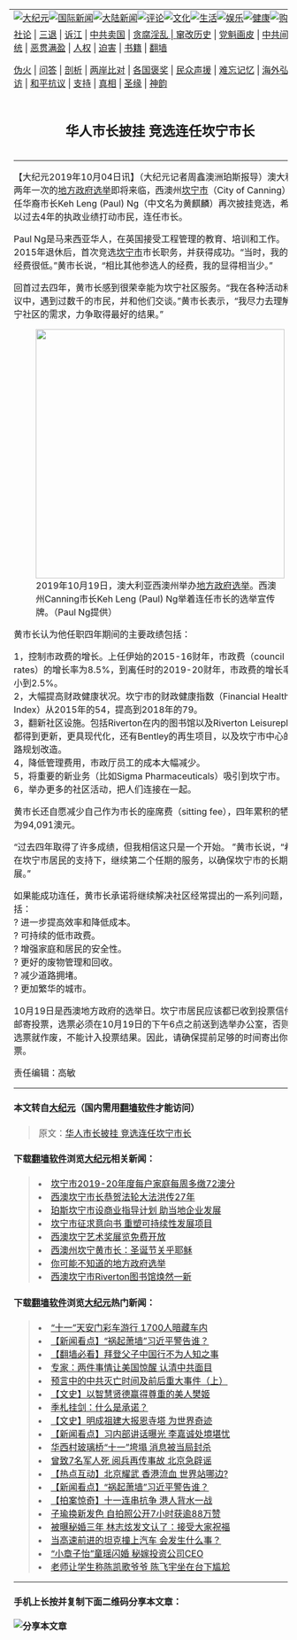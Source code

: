 <a name="1" id="1" target="_blank"></a><span id="1"></span>
<table border="0"><tr><td colspan="2" VALIGN=TOP><a href="https://github.com/qddt69/djy/blob/master/gb/nsc413.md#1"><img src="https://raw.githubusercontent.com/qddt69/www/master/t/djy/1.jpg" title="大纪元"></a><a href="https://github.com/qddt69/djy/blob/master/gb/n24hr.md#1"><img src="https://raw.githubusercontent.com/qddt69/www/master/t/djy/3.jpg" title="国际新闻"></a><a href="https://github.com/qddt69/djy/blob/master/gb/nsc413.md#1"><img src="https://raw.githubusercontent.com/qddt69/www/master/t/djy/4.jpg" title="大陆新闻"></a><a href="https://github.com/qddt69/djy/blob/master/gb/news392.md#1"><img src="https://raw.githubusercontent.com/qddt69/www/master/t/djy/5.jpg" title="评论"></a><a href="https://github.com/qddt69/djy/blob/master/gb/news2007.md#1"><img src="https://raw.githubusercontent.com/qddt69/www/master/t/djy/6.jpg" title="文化"></a><a href="https://github.com/qddt69/djy/blob/master/gb/news2008.md#1"><img src="https://raw.githubusercontent.com/qddt69/www/master/t/djy/7.jpg" title="生活"></a><a href="https://github.com/qddt69/djy/blob/master/gb/ncyule.md#1"><img src="https://raw.githubusercontent.com/qddt69/www/master/t/djy/8.jpg" title="娱乐"></a><a href="https://github.com/qddt69/djy/blob/master/gb/nsc1002.md#1"><img src="https://raw.githubusercontent.com/qddt69/www/master/t/djy/9.jpg" title="健康"><a href="https://www.youlucky.com"><img src="https://raw.githubusercontent.com/qddt69/www/master/t/djy/10.jpg" title="购物"></a><a href="https://www.supportepoch.org/donation?utm_medium=epochtimes&utm_source=referral&utm_campaign=donate_button_djyhomepage"><img src="https://raw.githubusercontent.com/qddt69/www/master/t/djy/12.jpg" title="捐款"></a></td></tr>
<tr><td colspan="2" VALIGN=TOP><a target="_blank" href="https://git.io/fjCRf">社论</a> | <a target="_blank" href="https://github.com/qddt69/djy/blob/master/gb/nf5657.md#1">三退</a> | <a target="_blank" href="https://github.com/qddt69/djy/blob/master/gb/nf6123.md#1">诉江</a> | <a target="_blank" href="https://github.com/qddt69/djy/blob/master/gb/nf1176117.md#1">中共卖国</a> | <a target="_blank" href="https://github.com/qddt69/djy/blob/master/gb/nf5773.md#1">贪腐淫乱 | <a target="_blank" href="https://github.com/qddt69/djy/blob/master/gb/nf1176115.md#1">窜改历史</a> | <a target="_blank" href="https://github.com/qddt69/djy/blob/master/gb/nf1176107.md#1">党魁画皮</a> | <a target="_blank" href="https://github.com/qddt69/djy/blob/master/gb/nf1320400.md#1">中共间谍</a> | <a target="_blank" href="https://github.com/qddt69/djy/blob/master/gb/nf1176114.md#1">破坏传统</a> | <a target="_blank" href="https://github.com/qddt69/djy/blob/master/gb/nf5287.md#1">恶贯满盈</a> | <a target="_blank" href="https://github.com/qddt69/djy/blob/master/gb/ncid278.md#1">人权</a> | <a target="_blank" href="https://github.com/qddt69/djy/blob/master/gb/nf1176111.md#1">迫害</a> | <a target="_blank" href="https://github.com/qddt69/djy/blob/master/gb/nf1235328.md#1">书籍</a> | <a target="_blank" href="https://github.com/qddt69/fq/blob/master/README.md?zsrh#1">翻墙</a></p><p><a target="_blank" href="https://github.com/qddt69/djy/blob/master/gb/nf5562.md#1">伪火</a> | <a target="_blank" href="https://github.com/qddt69/djy/blob/master/gb/nf4378.md#1">问答</a> | <a target="_blank" href="https://github.com/qddt69/djy/blob/master/gb/nf5792.md#1">剖析</a> | <a target="_blank" href="https://github.com/qddt69/djy/blob/master/gb/nf5735.md#1">两岸比对</a> | <a target="_blank" href="https://github.com/qddt69/djy/blob/master/gb/nf6119.md#1">各国褒奖</a> | <a target="_blank" href="https://github.com/qddt69/djy/blob/master/gb/nf6120.md#1">民众声援</a> | <a target="_blank" href="https://github.com/qddt69/djy/blob/master/gb/nf1188594.md#1">难忘记忆</a> | <a target="_blank" href="https://github.com/qddt69/djy/blob/master/gb/nf3180.md#1">海外弘传</a> | <a target="_blank" href="https://github.com/qddt69/djy/blob/master/gb/nf5410.md#1">万人上访</a> | <a target="_blank" href="https://github.com/qddt69/ntdtv/blob/master/gb/prog1530_1.md#1">和平抗议</a> | <a target="_blank" href="https://github.com/qddt69/djy/blob/master/gb/nf4386.md#1">支持</a> | <a target="_blank" href="https://github.com/qddt69/djy/blob/master/gb/nf4389.md#1">真相</a> | <a target="_blank" href="https://github.com/qddt69/djy/blob/master/gb/nf5790.md#1">圣缘</a> | <a target="_blank" href="https://github.com/qddt69/djy/blob/master/gb/nf4786.md#1">神韵</a></td></tr>
<tr><td VALIGN=TOP width="626"><h2 align=center>华人市长披挂  竞选连任坎宁市长</h2>

<h6></h6>
<hr>
<p>【大纪元2019年10月04日讯】（大纪元记者周鑫澳洲珀斯报导）澳大利亚两年一次的<a href="https://github.com/qddt69/djy/blob/master/gb/tag/%E5%9C%B0%E6%96%B9%E6%94%BF%E5%BA%9C%E9%80%89%E4%B8%BE.md">地方政府选举</a>即将来临，西澳州<a href="https://github.com/qddt69/djy/blob/master/gb/tag/%E5%9D%8E%E5%AE%81%E5%B8%82.md">坎宁市</a>（City of Canning）现任华裔市长Keh Leng (Paul) Ng（中文名为黄麒麟）再次披挂竞选，希望以过去4年的执政业绩打动市民，连任市长。</p>
<p>Paul Ng是马来西亚华人，在英国接受工程管理的教育、培训和工作。2015年退休后，首次竞选<a href="https://github.com/qddt69/djy/blob/master/gb/tag/%E5%9D%8E%E5%AE%81%E5%B8%82.md">坎宁市</a>市长职务，并获得成功。“当时，我的竞选经费很低。”黄市长说，“相比其他参选人的经费，我的显得相当少。”</p>
<p>回首过去四年，黄市长感到很荣幸能为坎宁社区服务。“我在各种活动和会议中，遇到过数千的市民，并和他们交谈。”黄市长表示，“我尽力去理解坎宁社区的需求，力争取得最好的结果。”</p>
<figure id="attachment_11567237" style="width: 450px" class="wp-caption aligncenter"><a href="http://i.epochtimes.com/assets/uploads/2019/10/1910040159131154.jpg"><img class="size-large wp-image-11567237" title="" src="http://i.epochtimes.com/assets/uploads/2019/10/1910040159131154.jpg" alt="" width="450" b="600" /></a><figcaption class="wp-caption-text">2019年10月19日，澳大利亚西澳州举办<a href="https://github.com/qddt69/djy/blob/master/gb/tag/%E5%9C%B0%E6%96%B9%E6%94%BF%E5%BA%9C%E9%80%89%E4%B8%BE.md">地方政府选举</a>。西澳州Canning市长Keh Leng (Paul) Ng举着连任市长的选举宣传牌。（Paul Ng提供）</figcaption></figure>
<p>黄市长认为他任职四年期间的主要政绩包括：</p>
<p>1，控制市政费的增长。上任伊始的2015-16财年，市政费（council rates）的增长率为8.5%，到离任时的2019-20财年，市政费的增长率减小到2.5%。<br />
2，大幅提高财政健康状况。坎宁市的财政健康指数（Financial Health Index）从2015年的54，提高到2018年的79。<br />
3，翻新社区设施。包括Riverton在内的图书馆以及Riverton Leisureplex都得到更新，更具现代化，还有Bentley的再生项目，以及坎宁市中心的道路规划改造。<br />
4，降低管理费用，市政厅员工的成本大幅减少。<br />
5，将重要的新业务（比如Sigma Pharmaceuticals）吸引到坎宁市。<br />
6，举办更多的社区活动，把人们连接在一起。</p>
<p>黄市长还自愿减少自己作为市长的座席费（sitting fee），四年累积的牺牲为94,091澳元。</p>
<p>“过去四年取得了许多成绩，但我相信这只是一个开始。 ”黄市长说，“希望在坎宁市居民的支持下，继续第二个任期的服务，以确保坎宁市的长期发展。”</p>
<p>如果能成功连任，黄市长承诺将继续解决社区经常提出的一系列问题，包括：<br />
? 进一步提高效率和降低成本。<br />
? 可持续的低市政费。<br />
? 增强家庭和居民的安全性。<br />
? 更好的废物管理和回收。<br />
? 减少道路拥堵。<br />
? 更加繁华的城市。</p>
<p>10月19日是西澳地方政府的选举日。坎宁市居民应该都已收到投票信件。邮寄投票，选票必须在10月19日的下午6点之前送到选举办公室，否则，选票就作废，不能计入投票结果。因此，请确保提前足够的时间寄出你的选票。</p>
<p>责任编辑：高敏</p>
<hr>

#### 本文转自<a href="http://www.epochtimes.com">大纪元</a>（国内需用<a href="https://git.io/JesJV">翻墙软件</a>才能访问）
> 原文：<a href="http://www.epochtimes.com/gb/19/10/4/n11567230.htm">华人市长披挂  竞选连任坎宁市长</a>
#### 下载<a href="https://git.io/JesJV">翻墙软件</a>浏览<a href="http://www.epochtimes.com">大纪元</a>相关新闻：
> <li><a href="http://www.epochtimes.com/gb/19/8/23/n11472300.htm">坎宁市2019-20年度每户家庭每周多缴72澳分</a></li>
> <li><a href="http://www.epochtimes.com/gb/19/5/12/n11251573.htm">西澳坎宁市长恭贺法轮大法洪传27年</a></li>
> <li><a href="http://www.epochtimes.com/gb/19/3/26/n11140641.htm">珀斯坎宁市设商业指导计划 助当地企业发展</a></li>
> <li><a href="http://www.epochtimes.com/gb/18/11/13/n10848287.htm">坎宁市征求意向书  重塑可持续性发展项目</a></li>
> <li><a href="http://www.epochtimes.com/gb/18/8/16/n10642941.htm">西澳坎宁艺术奖展览免费开放</a></li>
> <li><a href="http://www.epochtimes.com/gb/16/12/18/n8603528.htm">西澳州坎宁黄市长：圣诞节关乎耶稣</a></li>
> <li><a href="https://github.com/qddt69/djy/blob/master/gb/19/10/4/n11567251.md">你可能不知道的地方政府选举</a></li>
> <li><a href="https://github.com/qddt69/djy/blob/master/gb/18/10/19/n10794006.md">西澳坎宁市Riverton图书馆焕然一新</a></li>

#### 下载<a href="https://git.io/JesJV">翻墙软件</a>浏览<a href="http://www.epochtimes.com">大纪元</a>热门新闻：
> <li><a href="http://www.epochtimes.com/gb/19/10/3/n11566199.htm">“十一”天安门彩车游行 1700人暗藏车内</a></li>
> <li><a href="http://www.epochtimes.com/gb/19/10/3/n11565649.htm">【新闻看点】“祸起萧墙”习近平警告谁？</a></li>
> <li><a href="http://www.epochtimes.com/gb/19/10/3/n11564199.htm">【翻墙必看】拜登父子中国行不为人知之事</a></li>
> <li><a href="http://www.epochtimes.com/gb/19/10/3/n11565873.htm">专家：两件事情让美国惊醒 认清中共面目</a></li>
> <li><a href="http://www.epochtimes.com/gb/19/9/29/n11554582.htm">预言中的中共灭亡时间及前后重大事件（上）</a></li>
> <li><a href="http://www.epochtimes.com/gb/19/9/22/n11539138.htm">【文史】以智慧贤德赢得尊重的美人樊姬</a></li>
> <li><a href="http://www.epochtimes.com/gb/12/4/28/n3576538.htm">季札挂剑：什么是承诺？</a></li>
> <li><a href="http://www.epochtimes.com/gb/16/7/3/n8061383.htm">【文史】明成祖建大报恩寺塔 为世界奇迹</a></li>
> <li><a href="http://www.epochtimes.com/gb/19/10/2/n11563626.htm">【新闻看点】习内部讲话曝光 李嘉诚处境堪忧</a></li>
> <li><a href="http://www.epochtimes.com/gb/19/10/2/n11563231.htm">华西村玻璃桥“十一”垮塌 消息被当局封杀</a></li>
> <li><a href="http://www.epochtimes.com/gb/19/10/2/n11563293.htm">曾致7名军人死 阅兵再传事故 北京急辟谣</a></li>
> <li><a href="http://www.epochtimes.com/gb/19/10/3/n11565601.htm">【热点互动】北京耀武 香港流血 世界站哪边?</a></li>
> <li><a href="http://www.epochtimes.com/gb/19/10/3/n11565649.htm">【新闻看点】“祸起萧墙”习近平警告谁？</a></li>
> <li><a href="http://www.epochtimes.com/gb/19/9/30/n11557958.htm">【拍案惊奇】十一连串抗争 港人背水一战</a></li>
> <li><a href="http://www.epochtimes.com/gb/19/10/1/n11559686.htm">子瑜换新发色 自拍照公开7小时获逾88万赞</a></li>
> <li><a href="http://www.epochtimes.com/gb/19/10/2/n11562192.htm">被曝秘婚三年 林志炫发文认了：接受大家祝福</a></li>
> <li><a href="http://www.epochtimes.com/gb/19/10/2/n11562142.htm">当高速前进的坦克撞上汽车 会发生什么事？</a></li>
> <li><a href="http://www.epochtimes.com/gb/19/10/2/n11563490.htm">“小章子怡”童瑶闪婚 秘嫁投资公司CEO</a></li>
> <li><a href="http://www.epochtimes.com/gb/19/10/2/n11563873.htm">老师让学生称陈凯歌爷爷 陈飞宇坐在台下尴尬</a></li>
<hr>

#### 手机上长按并复制下面二维码分享本文章：<br><br><img src="http://www.hehaibao.com/qr/index.php?m=1&e=L&p=10&t=&d=https://github.com/qddt69/djy/blob/master/gb/19/10/4/n11567230.md%231" title="分享本文章"></td><td VALIGN=TOP><a href="https://github.com/qddt69/djy/blob/master/gb/16/1/21/n4622075.md?dfh#1" target="_blank"><img src="https://raw.githubusercontent.com/qddt69/djy/master/gb/300/wei-f1.jpg" title="中共的伪火骗局"  alt="中共的伪火骗局"></a><br><a href="https://github.com/qddt69/yh/blob/master/README.md?dfh#1" target="_blank"><img src="https://raw.githubusercontent.com/qddt69/djy/master/gb/300/yong-h.jpg" title="永恒的见证"  alt="永恒的见证"></a><br><a href="https://github.com/qddt69/djy/blob/master/gb/13/9/29/n3974789.md?dfh#1" target="_blank"><img src="https://raw.githubusercontent.com/qddt69/djy/master/gb/300/shang-lnz.jpg" title="善良女子被中共投男牢"  alt="善良女子被中共投男牢"></a><br><a href="https://github.com/qddt69/djy/blob/master/gb/16/3/16/n4663449.md?dfh#1" target="_blank"><img src="https://raw.githubusercontent.com/qddt69/djy/master/gb/300/huo-z3.jpg" title="警卫目击活摘器官"  alt="警卫目击活摘器官"></a><br><a href="https://github.com/qddt69/djy/blob/master/gb/16/8/7/n8177641.md?dfh#1" target="_blank"><img src="https://raw.githubusercontent.com/qddt69/djy/master/gb/300/huo-z4.jpg" title="证人描述活摘恐怖"  alt="证人描述活摘恐怖"></a><br><a href="https://github.com/qddt69/djy/blob/master/gb/10/4/19/n2881569.md?dfh#1" target="_blank"><img src="https://raw.githubusercontent.com/qddt69/djy/master/gb/300/huo-z1.jpg" title="揭开活摘器官黑幕"  alt="揭开活摘器官黑幕"></a><br><a href="https://github.com/qddt69/djy/blob/master/gb/10/11/7/n3077476.md?dfh#1" target="_blank"><img src="https://raw.githubusercontent.com/qddt69/djy/master/gb/300/ma-ks.jpg" title="马克思的成魔之路"  alt="马克思的成魔之路"></a><br><a href="https://github.com/qddt69/djy/blob/master/gb/14/6/9/n4173977.md?dfh#1" target="_blank"><img src="https://raw.githubusercontent.com/qddt69/djy/master/gb/300/chang-zs.jpg" title="藏字石 蕴天机"  alt="藏字石 蕴天机"></a><br><a href="https://github.com/qddt69/djy/blob/master/gb/18/5/10/n10381511.md?dfh#1" target="_blank"><img src="https://raw.githubusercontent.com/qddt69/djy/master/gb/300/st1.jpg" title="关注3亿人三退"  alt="关注3亿人三退"></a><br><a href="https://github.com/qddt69/djy/blob/master/gb/18/3/21/n10237682.md?dfh#1" target="_blank"><img src="https://raw.githubusercontent.com/qddt69/djy/master/gb/300/jie-t.jpg" title="解体中共复兴中华"  alt="解体中共复兴中华"></a><br><a href="https://github.com/qddt69/djy/blob/master/gb/9/2/9/n2422991.md?dfh#1" target="_blank"><img src="https://raw.githubusercontent.com/qddt69/djy/master/gb/300/gao-zs.jpg" title="中共迫害良心律师"  alt="中共迫害良心律师"></a><br><a href="https://github.com/qddt69/djy/blob/master/gb/18/12/9/n10900044.md?dfh#1" target="_blank"><img src="https://raw.githubusercontent.com/qddt69/djy/master/gb/300/sj1.jpg" title="303万人举报江泽民"  alt="303万人举报江泽民"></a><br><a href="https://github.com/qddt69/djy/blob/master/gb/18/8/28/n10672014.md?dfh#1" target="_blank"><img src="https://raw.githubusercontent.com/qddt69/djy/master/gb/300/sj2.jpg" title="这些官员为何起诉江泽民"  alt="这些官员为何起诉江泽民"></a><br><a href="https://github.com/qddt69/djy/blob/master/gb/8/12/18/n2367165.md?dfh#1" target="_blank"><img src="https://raw.githubusercontent.com/qddt69/djy/master/gb/300/liangan.jpg" title="海峡两岸的强烈对比"  alt="海峡两岸的强烈对比"></a><br><a href="https://github.com/qddt69/djy/blob/master/gb/15/5/5/n4427238.md?dfh#1" target="_blank"><img src="https://raw.githubusercontent.com/qddt69/djy/master/gb/300/jia-ndzl.jpg" title="加拿大总理的贺信"  alt="加拿大总理的贺信"></a><br><a href="https://github.com/qddt69/djy/blob/master/gb/11/6/17/n3289382.md?dfh#1" target="_blank"><img src="https://raw.githubusercontent.com/qddt69/djy/master/gb/300/xiao-wd.jpg" title="探寻真相兼听则明"  alt="探寻真相兼听则明"></a><br><a href="https://github.com/qddt69/djy/blob/master/gb/18/10/27/n10812623.md?dfh#1" target="_blank"><img src="https://raw.githubusercontent.com/qddt69/djy/master/gb/300/yindu.jpg" title="印度媒体报道东方"  alt="印度媒体报道东方"></a><br><a href="https://github.com/qddt69/djy/blob/master/gb/18/6/9/n10469652.md?dfh#1" target="_blank"><img src="https://raw.githubusercontent.com/qddt69/djy/master/gb/300/xie-j.jpg" title="不一样的海外校园"  alt="不一样的海外校园"></a><br><a href="https://github.com/qddt69/djy/blob/master/gb/7/4/5/n1669415.md?dfh#1" target="_blank"><img src="https://raw.githubusercontent.com/qddt69/djy/master/gb/300/li-up.jpg" title="从大师到徒弟的传奇"  alt="从大师到徒弟的传奇"></a><br><a href="https://github.com/qddt69/djy/blob/master/gb/17/5/26/n9191512.md?dfh#1" target="_blank"><img src="https://raw.githubusercontent.com/qddt69/djy/master/gb/300/zfl2.jpg" title="亿万人与东方一本奇书"  alt="亿万人与东方一本奇书"></a><br><a href="https://github.com/qddt69/djy/blob/master/gb/13/11/27/n4020290.md?dfh#1" target="_blank"><img src="https://raw.githubusercontent.com/qddt69/djy/master/gb/300/zhen-h.jpg" title="大陆见不到的震撼场面"  alt="大陆见不到的震撼场面"></a><br><a href="https://github.com/qddt69/djy/blob/master/gb/15/7/17/n4482910.md?dfh#1" target="_blank"><img src="https://raw.githubusercontent.com/qddt69/djy/master/gb/300/dalu-sk.jpg" title="人心向善 大陆当初盛况"  alt="人心向善 大陆当初盛况"></a><br><a href="https://github.com/qddt69/djy/blob/master/gb/9/10/15/n2689419.md?dfh#1" target="_blank"><img src="https://raw.githubusercontent.com/qddt69/djy/master/gb/300/zfl1.jpg" title="追寻真理 这书讲什么"  alt="追寻真理 这书讲什么"></a><br><a href="https://github.com/qddt69/fq/blob/master/README.md?dfh#1" target="_blank"><img src="https://raw.githubusercontent.com/qddt69/djy/master/gb/300/fq1.jpg" title="下载免费翻墙软件"  alt="下载免费翻墙软件"></a><br></td></tr></table>

